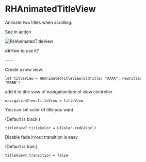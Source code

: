 # RHAnimatedTitleView

Animate two titles when scrolling.

See in action

![RHAnimatedTitleView](http://i.imgur.com/dy5EKuQ.gif)

##How to use it?

===

Create a new view.

	let titleView = RHAnimatedTitleView(oldTitle: "AAAA", newTitle: "BBBB")

add it to title view of navigationItem of view controller

	navigationItem.titleView = titleView
	
You can set color of title you want 

(Default is black.)

	titleView?.titleColor = UIColor.redColor()

Disable fade in/out transition is easy

(Default is true.)

	titleView?.transition = false